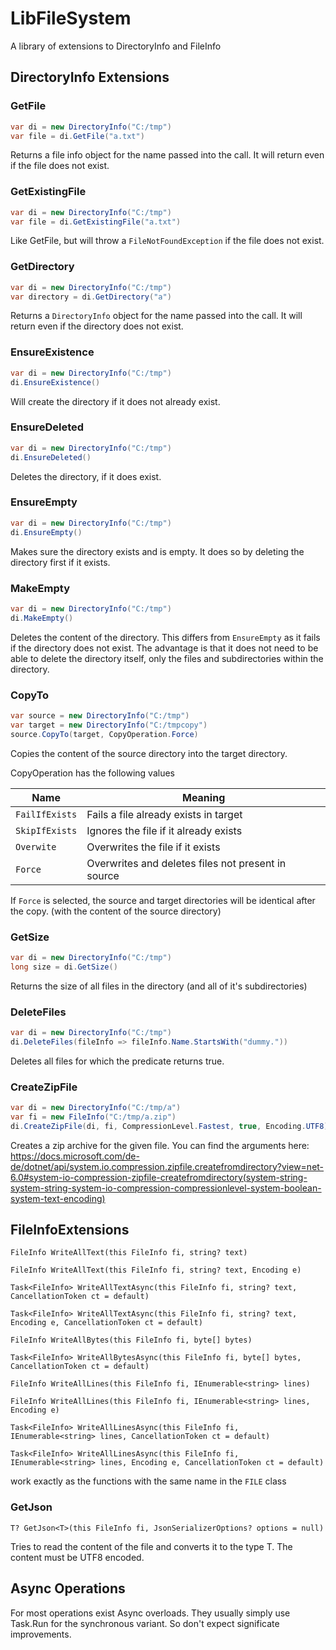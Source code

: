 ﻿# LibFileSystem

A library of extensions to DirectoryInfo and FileInfo

## DirectoryInfo Extensions

### GetFile
```c#
var di = new DirectoryInfo("C:/tmp")
var file = di.GetFile("a.txt")
```
Returns a file info object for the name passed into
the call. It will return even if the file does not exist.

### GetExistingFile
```c#
var di = new DirectoryInfo("C:/tmp")
var file = di.GetExistingFile("a.txt")
```
Like GetFile, but will throw a `FileNotFoundException` if the file does not exist.

### GetDirectory
```c#
var di = new DirectoryInfo("C:/tmp")
var directory = di.GetDirectory("a")
```
Returns a `DirectoryInfo` object for the name passed into
the call. It will return even if the directory does not exist.


### EnsureExistence
```c#
var di = new DirectoryInfo("C:/tmp")
di.EnsureExistence()
```

Will create the directory if it does not already exist.

### EnsureDeleted
```c#
var di = new DirectoryInfo("C:/tmp")
di.EnsureDeleted()
```

Deletes the directory, if it does exist.

### EnsureEmpty
```c#
var di = new DirectoryInfo("C:/tmp")
di.EnsureEmpty()
```

Makes sure the directory exists and is empty. It does so by deleting the directory
first if it exists.

### MakeEmpty
```c#
var di = new DirectoryInfo("C:/tmp")
di.MakeEmpty()
```
Deletes the content of the directory. This differs from `EnsureEmpty` as it fails if
the directory does not exist. The advantage is that it does not need to be able to 
delete the directory itself, only the files and subdirectories within the directory.

### CopyTo

```c#
var source = new DirectoryInfo("C:/tmp")
var target = new DirectoryInfo("C:/tmpcopy")
source.CopyTo(target, CopyOperation.Force)
```
Copies the content of the source directory into the target directory.

CopyOperation has the following values

| Name           | Meaning                                            |
|----------------|----------------------------------------------------|
| `FailIfExists` | Fails a file already exists in target              |         |
| `SkipIfExists` | Ignores the file if it already exists              |
| `Overwite`     | Overwrites the file if it exists                   |
| `Force`        | Overwrites and deletes files not present in source |

If `Force` is selected, the source and target directories will be identical after the copy.
(with the content of the source directory)

### GetSize
```c#
var di = new DirectoryInfo("C:/tmp")
long size = di.GetSize()
```

Returns the size of all files in the directory (and all of it's subdirectories)

### DeleteFiles
```c#
var di = new DirectoryInfo("C:/tmp")
di.DeleteFiles(fileInfo => fileInfo.Name.StartsWith("dummy."))
```
Deletes all files for which the predicate returns true.

### CreateZipFile
```c#
var di = new DirectoryInfo("C:/tmp/a")
var fi = new FileInfo("C:/tmp/a.zip")
di.CreateZipFile(di, fi, CompressionLevel.Fastest, true, Encoding.UTF8)
```
Creates a zip archive for the given file. You can find the arguments here:
https://docs.microsoft.com/de-de/dotnet/api/system.io.compression.zipfile.createfromdirectory?view=net-6.0#system-io-compression-zipfile-createfromdirectory(system-string-system-string-system-io-compression-compressionlevel-system-boolean-system-text-encoding)


## FileInfoExtensions

`FileInfo WriteAllText(this FileInfo fi, string? text)`

`FileInfo WriteAllText(this FileInfo fi, string? text, Encoding e)`

`Task<FileInfo> WriteAllTextAsync(this FileInfo fi, string? text, CancellationToken ct = default)`

`Task<FileInfo> WriteAllTextAsync(this FileInfo fi, string? text, Encoding e, CancellationToken ct = default)`

`FileInfo WriteAllBytes(this FileInfo fi, byte[] bytes)`

`Task<FileInfo> WriteAllBytesAsync(this FileInfo fi, byte[] bytes, CancellationToken ct = default)`

`FileInfo WriteAllLines(this FileInfo fi, IEnumerable<string> lines)`

`FileInfo WriteAllLines(this FileInfo fi, IEnumerable<string> lines, Encoding e)`

`Task<FileInfo> WriteAllLinesAsync(this FileInfo fi, IEnumerable<string> lines, CancellationToken ct = default)`

`Task<FileInfo> WriteAllLinesAsync(this FileInfo fi, IEnumerable<string> lines, Encoding e, CancellationToken ct = default)`

work exactly as the functions with the same name in the `FILE` class

### GetJson

`T? GetJson<T>(this FileInfo fi, JsonSerializerOptions? options = null)`

Tries to read the content of the file and converts it to the type T.
The content must be UTF8 encoded.

## Async Operations

For most operations exist Async overloads. They usually simply use Task.Run for the 
synchronous variant. So don't expect significate improvements.